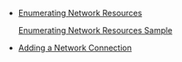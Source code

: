 * [Enumerating Network Resources](https://docs.microsoft.com/en-us/windows/win32/wnet/enumerating-network-resources)

  [Enumerating Network Resources Sample](EnumeratingNetworkResourcesSample.cpp)

* [Adding a Network Connection](https://docs.microsoft.com/en-us/windows/win32/api/winnetwk/nf-winnetwk-wnetaddconnection2a)
